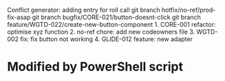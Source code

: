 Conflict generator:
 adding entry for roll call  git branch hotfix/no-ref/prod-fix-asap  git branch bugfix/CORE-021/button-doesnt-click  git branch feature/WGTD-022/create-new-button-component  1. CORE-001 refactor: optimise xyz function 2. no-ref chore: add new codeowners file 3. WGTD-002 fix: fix button not working 4. GLIDE-012 feature: new adapter
# Modified by PowerShell script

